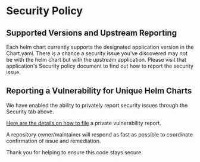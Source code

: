 # Security Policy

## Supported Versions and Upstream Reporting

Each helm chart currently supports the designated application version in the Chart.yaml. There is a chance a security issue you've discovered may not be with the helm chart but with the upstream application. Please visit that application's Security policy document to find out how to report the security issue.

## Reporting a Vulnerability for Unique Helm Charts

We have enabled the ability to privately report security issues through the Security tab above.

[Here are the details on how to file](https://docs.github.com/en/code-security/security-advisories/guidance-on-reporting-and-writing/privately-reporting-a-security-vulnerability#privately-reporting-a-security-vulnerability) a private vulnerability report.

A repository owner/maintainer will respond as fast as possible to coordinate confirmation of issue and remediation.

Thank you for helping to ensure this code stays secure.
